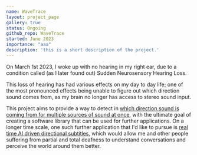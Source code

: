 ```yaml
---
name: WaveTrace
layout: project_page
gallery: true
status: Ongoing
github_repo: WaveTrace
started: June 2023
importance: "aaa"
description: 'this is a short description of the project.'
---
```



On March 1st 2023, I woke up with no hearing in my right ear, due to a condition called (as I later found out) Sudden Neurosensory Hearing Loss.

This loss of hearing has had various effects on my day to day life; one of the most pronounced effects being unable to figure out which direction sound comes from, as my brain no longer has access to stereo sound input.

This project aims to provide a way to detect in [which direction sound is coming from for multiple sources of sound at once](/projects/wavetrace/2024/how-it-will-work/), with the ultimate goal of creating a software library that can be used for further applications. On a longer time scale, one such further application that I'd like to pursue is [real time AI driven directional subtitles](/projects/wavetrace/2024/ultimate-goal-subtitles/), which would allow me and other people suffering from partial and total deafness to understand conversations and perceive the world around them better.